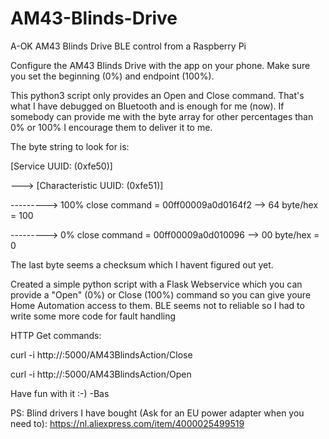# AM43-Blinds-Drive
A-OK AM43 Blinds Drive BLE control from a Raspberry Pi

Configure the AM43 Blinds Drive with the app on your phone. Make sure you set the beginning (0%) and endpoint (100%).

This python3 script only provides an Open and Close command. That's what I have debugged on Bluetooth and is enough for me (now). If somebody can provide me with the byte array for other percentages than 0% or 100% I encourage them to deliver it to me.

The byte string to look for is:

[Service UUID: (0xfe50)]

--->    [Characteristic UUID: (0xfe51)]

--------->  100% close command = 00ff00009a0d0164f2  --> 64 byte/hex = 100

--------->  0% close command   = 00ff00009a0d010096  --> 00 byte/hex = 0

The last byte seems a checksum which I havent figured out yet.

Created a simple python script with a Flask Webservice which you can provide a "Open" (0%) or Close (100%) command so you can give youre Home Automation access to them. BLE seems not to reliable so I had to write some more code for fault handling

HTTP Get commands:

curl -i http://<WEB service IP adres>:5000/AM43BlindsAction/Close
  
curl -i http://<WEB service IP adres>:5000/AM43BlindsAction/Open


Have fun with it :-)
-Bas

PS: Blind drivers I have bought (Ask for an EU power adapter when you need to):
https://nl.aliexpress.com/item/4000025499519
